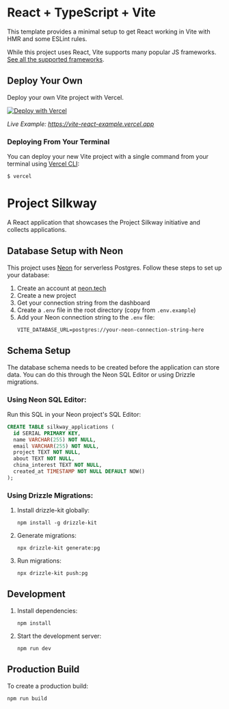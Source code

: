# React + TypeScript + Vite

This template provides a minimal setup to get React working in Vite with HMR and some ESLint rules.

While this project uses React, Vite supports many popular JS frameworks. [See all the supported frameworks](https://vitejs.dev/guide/#scaffolding-your-first-vite-project).

## Deploy Your Own

Deploy your own Vite project with Vercel.

[![Deploy with Vercel](https://vercel.com/button)](https://vercel.com/new/clone?repository-url=https://github.com/vercel/vercel/tree/main/examples/vite-react&template=vite-react)

_Live Example: https://vite-react-example.vercel.app_

### Deploying From Your Terminal

You can deploy your new Vite project with a single command from your terminal using [Vercel CLI](https://vercel.com/download):

```shell
$ vercel
```

# Project Silkway

A React application that showcases the Project Silkway initiative and collects applications.

## Database Setup with Neon

This project uses [Neon](https://neon.tech) for serverless Postgres. Follow these steps to set up your database:

1. Create an account at [neon.tech](https://neon.tech)
2. Create a new project
3. Get your connection string from the dashboard
4. Create a `.env` file in the root directory (copy from `.env.example`)
5. Add your Neon connection string to the `.env` file:
   ```
   VITE_DATABASE_URL=postgres://your-neon-connection-string-here
   ```

## Schema Setup

The database schema needs to be created before the application can store data. You can do this through the Neon SQL Editor or using Drizzle migrations.

### Using Neon SQL Editor:

Run this SQL in your Neon project's SQL Editor:

```sql
CREATE TABLE silkway_applications (
  id SERIAL PRIMARY KEY,
  name VARCHAR(255) NOT NULL,
  email VARCHAR(255) NOT NULL,
  project TEXT NOT NULL,
  about TEXT NOT NULL,
  china_interest TEXT NOT NULL,
  created_at TIMESTAMP NOT NULL DEFAULT NOW()
);
```

### Using Drizzle Migrations:

1. Install drizzle-kit globally:
   ```
   npm install -g drizzle-kit
   ```

2. Generate migrations:
   ```
   npx drizzle-kit generate:pg
   ```

3. Run migrations:
   ```
   npx drizzle-kit push:pg
   ```

## Development

1. Install dependencies:
   ```
   npm install
   ```

2. Start the development server:
   ```
   npm run dev
   ```

## Production Build

To create a production build:

```
npm run build
```
